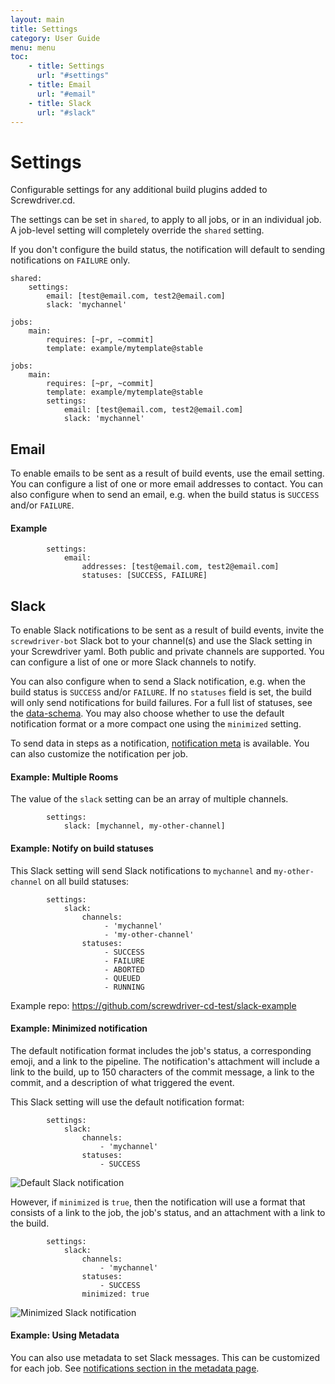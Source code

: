 ```yaml
---
layout: main
title: Settings
category: User Guide
menu: menu
toc:
    - title: Settings
      url: "#settings"
    - title: Email
      url: "#email"
    - title: Slack
      url: "#slack"
---
```

# Settings
Configurable settings for any additional build plugins added to Screwdriver.cd.

The settings can be set in `shared`, to apply to all jobs, or in an individual job. A job-level setting will completely override the `shared` setting.

If you don't configure the build status, the notification will default to sending notifications on `FAILURE` only.

```
shared:
    settings:
        email: [test@email.com, test2@email.com]
        slack: 'mychannel'

jobs:
    main:
        requires: [~pr, ~commit]
        template: example/mytemplate@stable
```

```
jobs:
    main:
        requires: [~pr, ~commit]
        template: example/mytemplate@stable
        settings:
            email: [test@email.com, test2@email.com]
            slack: 'mychannel'
```

## Email
To enable emails to be sent as a result of build events, use the email setting.
You can configure a list of one or more email addresses to contact. You can also configure when to send an email, e.g. when the build status is `SUCCESS` and/or `FAILURE`.

#### Example
```
        settings:
            email:
                addresses: [test@email.com, test2@email.com]
                statuses: [SUCCESS, FAILURE]
```

## Slack
To enable Slack notifications to be sent as a result of build events, invite the `screwdriver-bot` Slack bot to your channel(s) and use the Slack setting in your Screwdriver yaml. Both public and private channels are supported. You can configure a list of one or more Slack channels to notify.

You can also configure when to send a Slack notification, e.g. when the build status is `SUCCESS` and/or `FAILURE`. If no `statuses` field is set, the build will only send notifications for build failures. For a full list of statuses, see the [data-schema](https://github.com/screwdriver-cd/data-schema/blob/c2ea9b0372c6e62cb81e1f50602b751d0b10d547/models/build.js#L83-L96). You may also choose whether to use the default notification format or a more compact one using the `minimized` setting.

To send data in steps as a notification, [notification meta](../metadata#notifications) is available. You can also customize the notification per job.

#### Example: Multiple Rooms

The value of the `slack` setting can be an array of multiple channels.

```
        settings:
            slack: [mychannel, my-other-channel]
```

#### Example: Notify on build statuses

This Slack setting will send Slack notifications to `mychannel` and `my-other-channel` on all build statuses:

```
        settings:
            slack:
                channels:
                     - 'mychannel'
                     - 'my-other-channel'
                statuses:
                     - SUCCESS
                     - FAILURE
                     - ABORTED
                     - QUEUED
                     - RUNNING
```

Example repo: https://github.com/screwdriver-cd-test/slack-example

#### Example: Minimized notification

The default notification format includes the job's status, a corresponding emoji, and a link to the pipeline. The notification's attachment will include a link to the build, up to 150 characters of the commit message, a link to the commit, and a description of what triggered the event.

This Slack setting will use the default notification format:

```
        settings:
            slack:
                channels:
                    - 'mychannel'
                statuses:
                    - SUCCESS
```

![Default Slack notification](../assets/slack-full-notification.png)

However, if `minimized` is `true`, then the notification will use a format that consists of a link to the job, the job's status, and an attachment with a link to the build.

```
        settings:
            slack:
                channels:
                    - 'mychannel'
                statuses:
                    - SUCCESS
                minimized: true
```

![Minimized Slack notification](../assets/slack-minimized-notification.png)

#### Example: Using Metadata

You can also use metadata to set Slack messages. This can be customized for each job. See [notifications section in the metadata page](../metadata#notifications).

